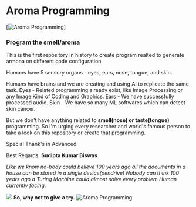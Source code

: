 # Aroma Programming

[![Aroma Programming](https://github.com/nomp-org/libnomp/actions/workflows/ci.yml/badge.svg)]

### Program the smell/aroma
This is the first repository in history to create program realted to generate armona on different code configuration

Humans have 5 sensory organs - eyes, ears, nose, tongue, and skin.

Humans have brains and we are creating and using AI to replicate the same task.
Eyes - Related programming already exist, like Image Processing or any Image Kind of Coding and Graphics.
Ears - We have successfully processed audio.
Skin - We have so many ML softwares which can detect skin cancer.

But we don't have anything related to **smell(nose) or taste(tongue)** programming.
So I'm urging every researcher and world's famous person to take a look on this repository or create that programming.

Special Thank's in Advanced

Best Regards,
**Sudipta Kumar Biswas**

*Like we know no-body could believe 100 years ago all the documents in a house can be stored in a single device(pendrive)*
*Nobody can think 100 years ago a Turing Machine could almost solve every problem Human currently facing.*


![](https://komarev.com/ghpvc/?username=y9rabbito/?repository=aroma_programming&color=0069b4)
**So, why not to give a try.**
![Aroma Programming](https://www.google.com/url?sa=i&url=https%3A%2F%2Funsplash.com%2Fs%2Fphotos%2Fsmell&psig=AOvVaw0FgJpDVDKCwjihQtQhHth-&ust=1702693380995000&source=images&cd=vfe&ved=0CBIQjRxqFwoTCODOt6OxkIMDFQAAAAAdAAAAABAE)
